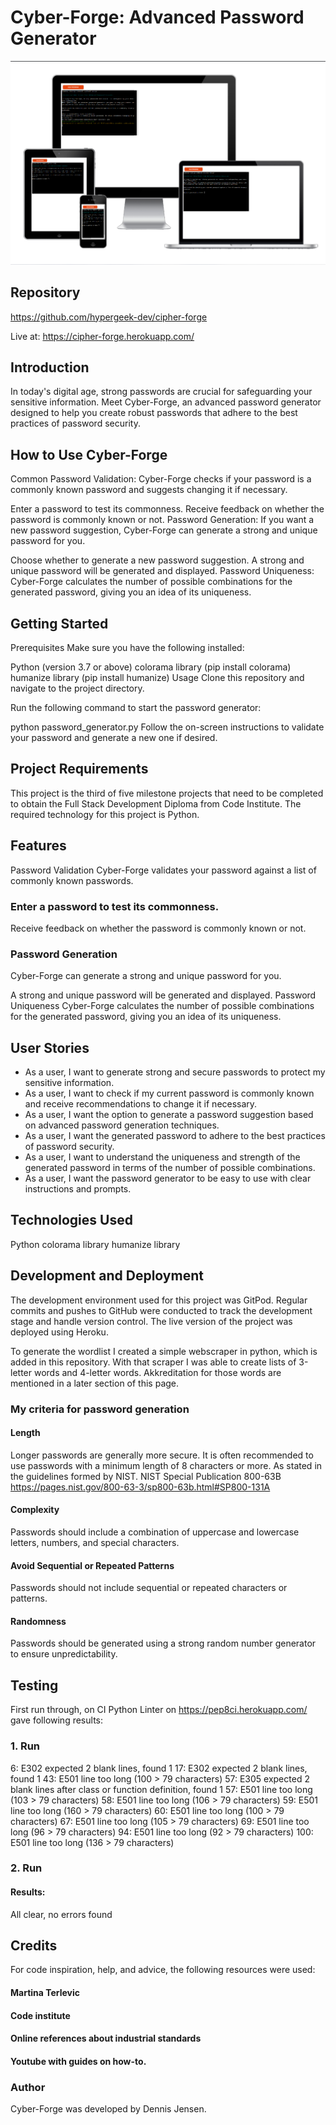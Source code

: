 # Cyber-Forge: Advanced Password Generator

![Screenshot of the program](cipher-forge.png)

## Repository
https://github.com/hypergeek-dev/cipher-forge

Live at:
https://cipher-forge.herokuapp.com/

## Introduction
In today's digital age, strong passwords are crucial for safeguarding your sensitive information. Meet Cyber-Forge, an advanced password generator designed to help you create robust passwords that adhere to the best practices of password security.

## How to Use Cyber-Forge
Common Password Validation: Cyber-Forge checks if your password is a commonly known password and suggests changing it if necessary.

Enter a password to test its commonness.
Receive feedback on whether the password is commonly known or not.
Password Generation: If you want a new password suggestion, Cyber-Forge can generate a strong and unique password for you.

Choose whether to generate a new password suggestion.
A strong and unique password will be generated and displayed.
Password Uniqueness: Cyber-Forge calculates the number of possible combinations for the generated password, giving you an idea of its uniqueness.

## Getting Started
Prerequisites
Make sure you have the following installed:

Python (version 3.7 or above)
colorama library (pip install colorama)
humanize library (pip install humanize)
Usage
Clone this repository and navigate to the project directory.

Run the following command to start the password generator:

python password_generator.py
Follow the on-screen instructions to validate your password and generate a new one if desired.

## Project Requirements
This project is the third of five milestone projects that need to be completed to obtain the Full Stack Development Diploma from Code Institute. The required technology for this project is Python.

## Features
Password Validation
Cyber-Forge validates your password against a list of commonly known passwords.

### Enter a password to test its commonness.
Receive feedback on whether the password is commonly known or not.
### Password Generation
Cyber-Forge can generate a strong and unique password for you.

A strong and unique password will be generated and displayed.
Password Uniqueness
Cyber-Forge calculates the number of possible combinations for the generated password, giving you an idea of its uniqueness.

## User Stories

- As a user, I want to generate strong and secure passwords to protect my sensitive information.
- As a user, I want to check if my current password is commonly known and receive recommendations to change it if necessary.
- As a user, I want the option to generate a password suggestion based on advanced password generation techniques.
- As a user, I want the generated password to adhere to the best practices of password security.
- As a user, I want to understand the uniqueness and strength of the generated password in terms of the number of possible combinations.
- As a user, I want the password generator to be easy to use with clear instructions and prompts.

## Technologies Used
Python
colorama library
humanize library

## Development and Deployment
The development environment used for this project was GitPod. Regular commits and pushes to GitHub were conducted to track the development stage and handle version control.
The live version of the project was deployed using Heroku.

To generate the wordlist I created a simple webscraper in python, which is added in this repository. With that scraper I was able to create lists of 3-letter words and 4-letter words. Akkreditation for those words are mentioned in a later section of this page.

### My criteria for password generation
#### Length
Longer passwords are generally more secure. It is often recommended to use passwords with a minimum length of 8 characters or more.
As stated in the guidelines formed by NIST. NIST Special Publication 800-63B
https://pages.nist.gov/800-63-3/sp800-63b.html#SP800-131A

#### Complexity
Passwords should include a combination of uppercase and lowercase letters, numbers, and special characters. 

#### Avoid Sequential or Repeated Patterns
Passwords should not include sequential or repeated characters or patterns.

#### Randomness
Passwords should be generated using a strong random number generator to ensure unpredictability.

## Testing
First run through, on CI Python Linter on https://pep8ci.herokuapp.com/ gave following results:

### 1. Run
6: E302 expected 2 blank lines, found 1
17: E302 expected 2 blank lines, found 1
43: E501 line too long (100 > 79 characters)
57: E305 expected 2 blank lines after class or function definition, found 1
57: E501 line too long (103 > 79 characters)
58: E501 line too long (106 > 79 characters)
59: E501 line too long (160 > 79 characters)
60: E501 line too long (100 > 79 characters)
67: E501 line too long (105 > 79 characters)
69: E501 line too long (96 > 79 characters)
94: E501 line too long (92 > 79 characters)
100: E501 line too long (136 > 79 characters)

### 2. Run
#### Results:
All clear, no errors found

## Credits
For code inspiration, help, and advice, the following resources were used:
#### Martina Terlevic
#### Code institute
#### Online references about industrial standards
#### Youtube with guides on how-to.



### Author
Cyber-Forge was developed by Dennis Jensen.
